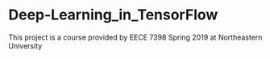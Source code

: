 # Deep-Learning_in_TensorFlow
This project is a course provided by EECE 7398 Spring 2019 at Northeastern University
